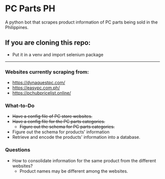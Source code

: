 # PC Parts PH
A python bot that scrapes product information of PC parts being sold in the Philippines.

## If you are cloning this repo:
- Put it in a venv and import selenium package

---

### Websites currently scraping from:
- https://dynaquestpc.com/
- https://easypc.com.ph/
- https://pchubpricelist.online/

### What-to-Do
- ~~Have a config file of PC store websites.~~
- ~~Have a config file for the PC parts categories.~~
    - ~~Figure out the schema for PC parts categories.~~
- Figure out the schema for products' information
- Retrieve and encode the products' information into a database.

### Questions
- How to consolidate information for the same product from the different websites?
    - Product names may be different among the websites.
